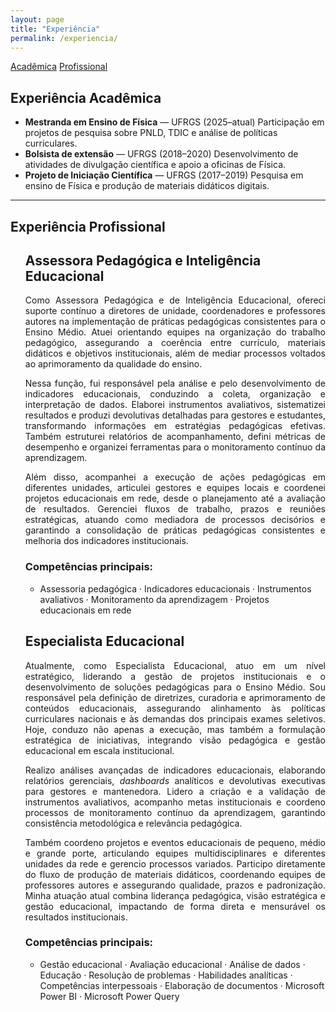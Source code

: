 ```yaml
---
layout: page
title: "Experiência"
permalink: /experiencia/
---
```


<div class="cv-layout">
  <!-- Sidebar fixa -->
  <aside class="cv-sidebar">
    <nav class="cv-nav">
      <a href="#academica">Acadêmica</a>
      <a href="#profissional">Profissional</a>
    </nav>
  </aside>

  <!-- Conteúdo principal -->
  <main class="cv-content">

  <h2 id="academica">Experiência Acadêmica</h2>
  <ul>
    <li><strong>Mestranda em Ensino de Física</strong> — UFRGS (2025–atual)  
    Participação em projetos de pesquisa sobre PNLD, TDIC e análise de políticas curriculares.</li>
    <li><strong>Bolsista de extensão</strong> — UFRGS (2018–2020)  
    Desenvolvimento de atividades de divulgação científica e apoio a oficinas de Física.</li>
    <li><strong>Projeto de Iniciação Científica</strong> — UFRGS (2017–2019)  
    Pesquisa em ensino de Física e produção de materiais didáticos digitais.</li>
  </ul>

  <hr/>

  <h2 id="profissional">Experiência Profissional</h2>
  <ul>
  <h2>Assessora Pedagógica e Inteligência Educacional</h2>

<p style="text-align: justify;">
  Como Assessora Pedagógica e de Inteligência Educacional, ofereci suporte contínuo a diretores de unidade, coordenadores e professores autores na implementação de práticas pedagógicas consistentes para o Ensino Médio. Atuei orientando equipes na organização do trabalho pedagógico, assegurando a coerência entre currículo, materiais didáticos e objetivos institucionais, além de mediar processos voltados ao aprimoramento da qualidade do ensino.
</p>

<p style="text-align: justify;">
  Nessa função, fui responsável pela análise e pelo desenvolvimento de indicadores educacionais, conduzindo a coleta, organização e interpretação de dados. Elaborei instrumentos avaliativos, sistematizei resultados e produzi devolutivas detalhadas para gestores e estudantes, transformando informações em estratégias pedagógicas efetivas. Também estruturei relatórios de acompanhamento, defini métricas de desempenho e organizei ferramentas para o monitoramento contínuo da aprendizagem.
</p>

<p style="text-align: justify;">
  Além disso, acompanhei a execução de ações pedagógicas em diferentes unidades, articulei gestores e equipes locais e coordenei projetos educacionais em rede, desde o planejamento até a avaliação de resultados. Gerenciei fluxos de trabalho, prazos e reuniões estratégicas, atuando como mediadora de processos decisórios e garantindo a consolidação de práticas pedagógicas consistentes e melhoria dos indicadores institucionais.
</p>

<h3>Competências principais:</h3>
<ul>
  <li>Assessoria pedagógica · Indicadores educacionais · Instrumentos avaliativos · Monitoramento da aprendizagem · Projetos educacionais em rede</li>
</ul>


<h2>Especialista Educacional</h2>

<p style="text-align: justify;">
  Atualmente, como Especialista Educacional, atuo em um nível estratégico, liderando a gestão de projetos institucionais e o desenvolvimento de soluções pedagógicas para o Ensino Médio. Sou responsável pela definição de diretrizes, curadoria e aprimoramento de conteúdos educacionais, assegurando alinhamento às políticas curriculares nacionais e às demandas dos principais exames seletivos. Hoje, conduzo não apenas a execução, mas também a formulação estratégica de iniciativas, integrando visão pedagógica e gestão educacional em escala institucional.
</p>

<p style="text-align: justify;">
  Realizo análises avançadas de indicadores educacionais, elaborando relatórios gerenciais, <em>dashboards</em> analíticos e devolutivas executivas para gestores e mantenedora. Lidero a criação e a validação de instrumentos avaliativos, acompanho metas institucionais e coordeno processos de monitoramento contínuo da aprendizagem, garantindo consistência metodológica e relevância pedagógica.
</p>

<p style="text-align: justify;">
  Também coordeno projetos e eventos educacionais de pequeno, médio e grande porte, articulando equipes multidisciplinares e diferentes unidades da rede e gerencio processos variados. Participo diretamente do fluxo de produção de materiais didáticos, coordenando equipes de professores autores e assegurando qualidade, prazos e padronização. 
  Minha atuação atual combina liderança pedagógica, visão estratégica e gestão educacional, impactando de forma direta e mensurável os resultados institucionais.
</p>

<h3>Competências principais:</h3>
<ul>
  <li>Gestão educacional · Avaliação educacional · Análise de dados · Educação · Resolução de problemas · Habilidades analíticas · Competências interpessoais · Elaboração de documentos · Microsoft Power BI · Microsoft Power Query</li>
</ul>
  </ul>

  </main>
</div>
